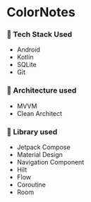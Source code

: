 # ColorNotes

### 📌 Tech Stack Used
* Android
* Kotlin
* SQLite
* Git

### 📌 Architecture used
* MVVM
* Clean Architect

### 📌 Library used
* Jetpack Compose
* Material Design
* Navigation Component
* Hilt
* Flow
* Coroutine
* Room
